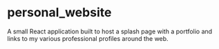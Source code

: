 # personal_website
A small React application built to host a splash page with a portfolio and links to my various professional profiles around the web.

